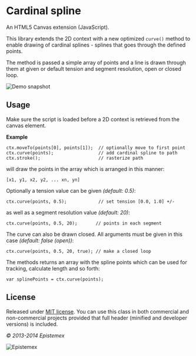 ﻿Cardinal spline
===============

An HTML5 Canvas extension (JavaScript).

This library extends the 2D context with a new optimized `curve()` method
to enable drawing of cardinal splines - splines that goes through the defined
points.

The method is passed a simple array of points and a line is drawn through
them at given or default tension and segment resolution, open or closed loop.

![Demo snapshot](http://i.imgur.com/5e69T5C.png)

Usage
-----

Make sure the script is loaded before a 2D context is retrieved from the
canvas element.

**Example**

    ctx.moveTo(points[0], points[1]);  // optionally move to first point
    ctx.curve(points);                 // add cardinal spline to path
    ctx.stroke();                      // rasterize path

will draw the points in the array which is arranged in this manner:

    [x1, y1, x2, y2, ... xn, yn]

Optionally a tension value can be given *(default: 0.5)*:

    ctx.curve(points, 0.5);            // set tension [0.0, 1.0] +/-

as well as a segment resolution value *(default: 20)*:

    ctx.curve(points, 0.5, 20);       // points in each segment

The curve can also be drawn closed. All arguments must be given in this
case *(default: false (open))*:

    ctx.curve(points, 0.5, 20, true); // make a closed loop

The methods returns an array with the spline points which can be used for
tracking, calculate length and so forth:

    var splinePoints = ctx.curve(points);

License
-------

Released under [MIT license](http://choosealicense.com/licenses/mit/). You can use this class in both commercial and non-commercial projects provided that full header (minified and developer versions) is included.

*&copy; 2013-2014 Epistemex*

![Epistemex](http://i.imgur.com/NJpHOFr.png)

